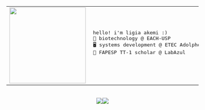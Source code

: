 <table>
  <tr>
    <td>
      <img src="https://pa1.aminoapps.com/7668/e823dd5d02877124689a9a0e00ad482d84d8c55ar1-500-250_hq.gif" width="200" align="left">
    </td>
    <td>
      <pre>
hello! i'm ligia akemi :)
🧬 biotechnology @ EACH-USP  
🖥️ systems development @ ETEC Adolpho Berezin  
🦠 FAPESP TT-1 scholar @ LabAzul  
      </pre>
    </td>
  </tr>
</table>

<br>

<div align="center">
  <img src="https://github-readme-stats.vercel.app/api/top-langs/?username=limiyama&layout=compact&theme=dracula"><img src="https://github-readme-stats.vercel.app/api?username=limiyama&show_icons=true&theme=dracula">
</div>
